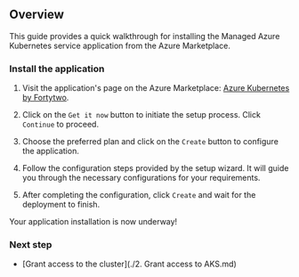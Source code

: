 ## Overview

This guide provides a quick walkthrough for installing the Managed Azure Kubernetes service application from the Azure Marketplace.

### Install the application

1. Visit the application's page on the Azure Marketplace: 
   [Azure Kubernetes by Fortytwo](https://azuremarketplace.microsoft.com/en-us/marketplace/apps/amestofortytwoas1653635920536.kubernetes_by_fortytwo-preview?tab=Overview&flightCodes=3c669d67-d5ac-403b-ab37-1902fc2d069a).

2. Click on the `Get it now` button to initiate the setup process. Click `Continue` to proceed.

3. Choose the preferred plan and click on the `Create` button to configure the application.

4. Follow the configuration steps provided by the setup wizard. It will guide you through the necessary configurations for your requirements.

5. After completing the configuration, click `Create` and wait for the deployment to finish.

Your application installation is now underway!

### Next step

- [Grant access to the cluster](./2. Grant access to AKS.md)